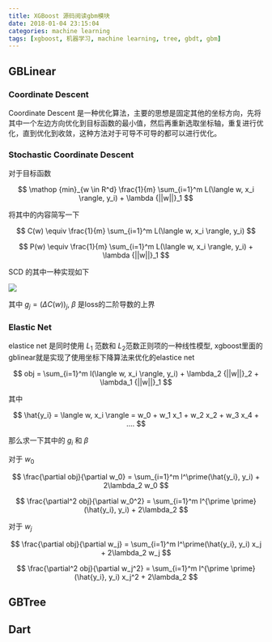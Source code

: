 ```yaml
---
title: XGBoost 源码阅读gbm模块
date: 2018-01-04 23:15:04
categories: machine learning
tags: [xgboost, 机器学习, machine learning, tree, gbdt, gbm]
---
```


## GBLinear

### Coordinate Descent

Coordinate Descent 是一种优化算法，主要的思想是固定其他的坐标方向，先将其中一个左边方向优化到目标函数的最小值，然后再重新选取坐标轴，重复进行优化，直到优化到收敛，这种方法对于可导不可导的都可以进行优化。

### Stochastic Coordinate Descent

对于目标函数

$$
\mathop {min}_{w \in R^d} \frac{1}{m} \sum_{i=1}^m L(\langle w, x_i \rangle, y_i) + \lambda {||w||}_1
$$

将其中的内容简写一下

$$
C(w) \equiv \frac{1}{m} \sum_{i=1}^m L(\langle w, x_i \rangle, y_i)
$$

$$
P(w) \equiv \frac{1}{m} \sum_{i=1}^m L(\langle w, x_i \rangle, y_i) + \lambda {||w||}_1
$$

SCD 的其中一种实现如下

![](http://7q5fny.com1.z0.glb.clouddn.com/scd.jpg)

其中 $g_j=(\Delta C(w))_j$, $\beta$ 是loss的二阶导数的上界

### Elastic Net 

elastice net 是同时使用 $L_1$ 范数和 $L_2$范数正则项的一种线性模型, xgboost里面的gblinear就是实现了使用坐标下降算法来优化的elastice net

$$
obj =  \sum_{i=1}^m l(\langle w, x_i \rangle, y_i) + \lambda_2 {||w||}_2 + \lambda_1 {||w||}_1
$$

其中

$$
\hat{y_i} = \langle w, x_i \rangle = w_0 + w_1 x_1 + w_2 x_2 + w_3 x_4 + .... 
$$

那么求一下其中的 $g_i$ 和 $\beta$

对于 $w_0$

$$
\frac{\partial obj}{\partial w_0} = \sum_{i=1}^m l^\prime(\hat{y_i}, y_i) + 2\lambda_2 w_0
$$

$$
\frac{\partial^2 obj}{\partial w_0^2} = \sum_{i=1}^m l^{\prime \prime}(\hat{y_i}, y_i) + 2\lambda_2
$$

对于 $w_j$

$$
\frac{\partial obj}{\partial w_j} = \sum_{i=1}^m l^\prime(\hat{y_i}, y_i) x_j + 2\lambda_2 w_j
$$

$$
\frac{\partial^2 obj}{\partial w_j^2} = \sum_{i=1}^m l^{\prime \prime}(\hat{y_i}, y_i) x_j^2  + 2\lambda_2
$$



## GBTree

## Dart